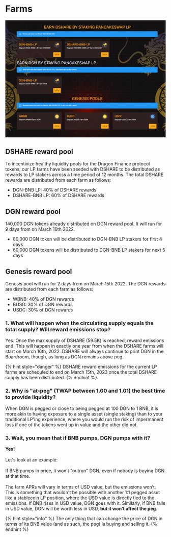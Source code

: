 # Farms

![The Dragon Finance farms available on three sections to earn DGN and DSHARE rewards](<../.gitbook/assets/farm.png>)

## DSHARE reward pool
To incentivize healthy liquidity pools for the Dragon Finance protocol tokens, our LP farms have been seeded with DSHARE to be distributed as rewards to LP stakers across a time period of 12 months. The total DSHARE rewards are distributed from each farm as follows:

* DGN-BNB LP: 40% of DSHARE rewards
* DSHARE-BNB LP: 60% of DSHARE rewards

## DGN reward pool
140,000 DGN tokens already distributed on DGN reward pool. It will run for 9 days from on March 16th 2022.

* 80,000 DGN token will be distributed to DGN-BNB LP stakers for first 4 days
* 60,000 DGN tokens will be distributed to DGN-BNB LP stakers for next 5 days

## Genesis reward pool
Genesis pool will run for 2 days from on March 15th 2022.
The DGN rewards are distributed from each farm as follows:
* WBNB: 40% of DGN rewards
* BUSD: 30% of DGN rewards
* USDC: 30% of DGN rewards

### **1. What will happen when the circulating supply equals the total supply? Will reward emissions stop?**

Yes. Once the max supply of DSHARE (59.5K) is reached, reward emissions end. This will happen in exactly one year from when the DSHARE farms will start on March 16th, 2022. DSHARE will always continue to print DGN in the Boardroom, though, as long as DGN remains above peg.

{% hint style="danger" %}
DSHARE reward emissions for the current LP farms are scheduled to end on March 15th, 2023 once the total DSHARE supply has been distributed.
{% endhint %}

### 2. Why is "at-peg" (TWAP between 1.00 and 1.01) the best time to provide liquidity?

When DGN is pegged or close to being pegged at 100 DGN to 1 BNB, it is more akin to having exposure to a single asset (single staking) than to your traditional LP'ing experience, where you would run the risk of impermanent loss if one of the tokens went up in value and the other did not.

### 3. Wait, you mean that if BNB pumps, DGN pumps with it?

**Yes!**\
\
Let's look at an example:\
\
If BNB pumps in price, it won't "outrun" DGN, even if nobody is buying DGN at that time.\
\
The farm APRs will vary in terms of USD value, but the emissions won’t. This is something that wouldn't be possible with another 1:1 pegged asset like a stablecoin LP position, where the USD value is directly tied to the emissions. If BNB rises in USD value, DGN goes with it. Similarly, if BNB falls in USD value, DGN will be worth less in USD, **but it won’t affect the peg**.

{% hint style="info" %}
The only thing that can change the price of DGN in terms of its BNB value (and as such, the peg) is buying and selling it.
{% endhint %}
